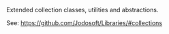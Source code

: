 ﻿Extended collection classes, utilities and abstractions.

See: https://github.com/Jodosoft/Libraries/#collections
